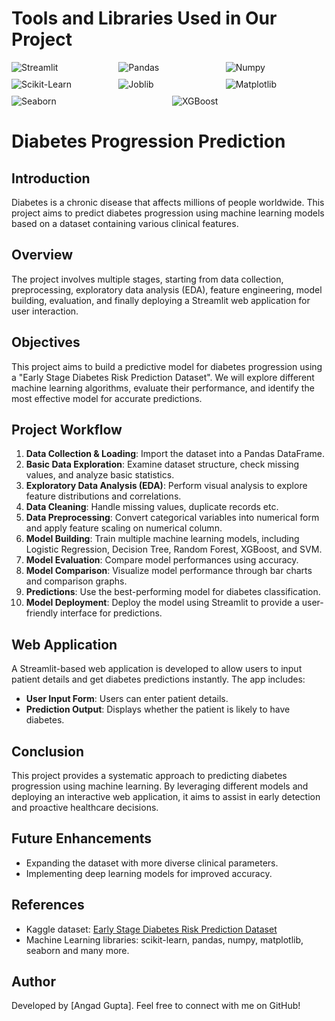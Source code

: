 # **Tools and Libraries Used in Our Project**  

<div style="display: flex; flex-wrap: wrap; gap: 10px;">  
  <img src="https://img.shields.io/badge/Streamlit-FF4B4B?style=flat&logo=streamlit&logoColor=white" alt="Streamlit" style="flex: 1 1 30%;">  
  <img src="https://img.shields.io/badge/Pandas-150458?style=flat&logo=pandas&logoColor=white" alt="Pandas" style="flex: 1 1 30%;">  
  <img src="https://img.shields.io/badge/Numpy-013243?style=flat&logo=numpy&logoColor=white" alt="Numpy" style="flex: 1 1 30%;">  
  <img src="https://img.shields.io/badge/Scikit_Learn-F7931E?style=flat&logo=scikit-learn&logoColor=white" alt="Scikit-Learn" style="flex: 1 1 30%;">  
  <img src="https://img.shields.io/badge/Joblib-3776AB?style=flat&logo=python&logoColor=white" alt="Joblib" style="flex: 1 1 30%;">  
  <img src="https://img.shields.io/badge/Matplotlib-11557C?style=flat&logo=python&logoColor=white" alt="Matplotlib" style="flex: 1 1 30%;">  
  <img src="https://img.shields.io/badge/Seaborn-3776AB?style=flat&logo=python&logoColor=white" alt="Seaborn" style="flex: 1 1 30%;">  
  <img src="https://img.shields.io/badge/XGBoost-3776AB?style=flat&logo=xgboost&logoColor=white" alt="XGBoost" style="flex: 1 1 30%;">  
</div> 

# **Diabetes Progression Prediction**

## Introduction
Diabetes is a chronic disease that affects millions of people worldwide. This project aims to predict diabetes progression using machine learning models based on a dataset containing various clinical features.

## Overview
The project involves multiple stages, starting from data collection, preprocessing, exploratory data analysis (EDA), feature engineering, model building, evaluation, and finally deploying a Streamlit web application for user interaction.

## **Objectives**  
This project aims to build a predictive model for diabetes progression using a "Early Stage Diabetes Risk Prediction Dataset". We will explore different machine learning algorithms, evaluate their performance, and identify the most effective model for accurate predictions.

## Project Workflow
1. **Data Collection & Loading**: Import the dataset into a Pandas DataFrame.
2. **Basic Data Exploration**: Examine dataset structure, check missing values, and analyze basic statistics.
3. **Exploratory Data Analysis (EDA)**: Perform visual analysis to explore feature distributions and correlations.
4. **Data Cleaning**: Handle missing values, duplicate records etc.
5. **Data Preprocessing**: Convert categorical variables into numerical form and apply feature scaling on numerical column.
6. **Model Building**: Train multiple machine learning models, including Logistic Regression, Decision Tree, Random Forest, XGBoost, and SVM.
7. **Model Evaluation**: Compare model performances using accuracy.
8. **Model Comparison**: Visualize model performance through bar charts and comparison graphs.
9. **Predictions**: Use the best-performing model for diabetes classification.
10. **Model Deployment**: Deploy the model using Streamlit to provide a user-friendly interface for predictions.

## Web Application
A Streamlit-based web application is developed to allow users to input patient details and get diabetes predictions instantly. The app includes:
- **User Input Form**: Users can enter patient details.
- **Prediction Output**: Displays whether the patient is likely to have diabetes.

## Conclusion
This project provides a systematic approach to predicting diabetes progression using machine learning. By leveraging different models and deploying an interactive web application, it aims to assist in early detection and proactive healthcare decisions.

## Future Enhancements
- Expanding the dataset with more diverse clinical parameters.
- Implementing deep learning models for improved accuracy.

## References
- Kaggle dataset: [Early Stage Diabetes Risk Prediction Dataset](https://www.kaggle.com/datasets/ishandutta/early-stage-diabetes-risk-prediction-dataset)
- Machine Learning libraries: scikit-learn, pandas, numpy, matplotlib, seaborn and many more.

## Author
Developed by [Angad Gupta]. Feel free to connect with me on GitHub!

